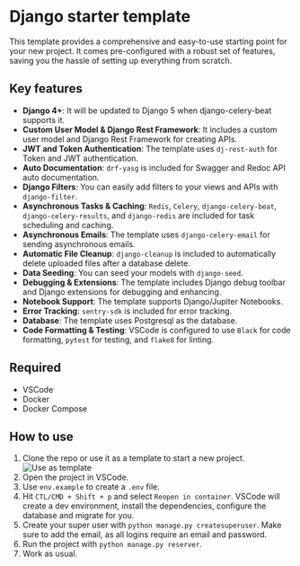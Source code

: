 # Django starter template

This template provides a comprehensive and easy-to-use starting point for your new project. It comes pre-configured with a robust set of features, saving you the hassle of setting up everything from scratch.

## Key features

- **Django 4+**: It will be updated to Django 5 when django-celery-beat supports it.
- **Custom User Model & Django Rest Framework**: It includes a custom user model and Django Rest Framework for creating APIs.
- **JWT and Token Authentication**: The template uses `dj-rest-auth` for Token and JWT authentication.
- **Auto Documentation**: `drf-yasg` is included for Swagger and Redoc API auto documentation.
- **Django Filters**: You can easily add filters to your views and APIs with `django-filter`.
- **Asynchronous Tasks & Caching**: `Redis`, `Celery`, `django-celery-beat`, `django-celery-results`, and `django-redis` are included for task scheduling and caching.
- **Asynchronous Emails**: The template uses `django-celery-email` for sending asynchronous emails.
- **Automatic File Cleanup**: `django-cleanup` is included to automatically delete uploaded files after a database delete.
- **Data Seeding**: You can seed your models with `django-seed`.
- **Debugging & Extensions**: The template includes Django debug toolbar and Django extensions for debugging and enhancing.
- **Notebook Support**: The template supports Django/Jupiter Notebooks.
- **Error Tracking**: `sentry-sdk` is included for error tracking.
- **Database**: The template uses Postgresql as the database.
- **Code Formatting & Testing**: VSCode is configured to use `Black` for code formatting, `pytest` for testing, and `flake8` for linting.

## Required

- VSCode
- Docker
- Docker Compose

## How to use

1. Clone the repo or use it as a template to start a new project.
![Use as template](https://docs.github.com/assets/images/help/repository/use-this-template-button.png)
2. Open the project in VSCode.
3. Use `env.example` to create a `.env` file.
4. Hit `CTL/CMD + Shift + p` and select `Reopen in container`. VSCode will create a dev environment, install the dependencies, configure the database and migrate for you.
5. Create your super user with `python manage.py createsuperuser`. Make sure to add the email, as all logins require an email and password.
6. Run the project with `python manage.py reserver`.
7. Work as usual.